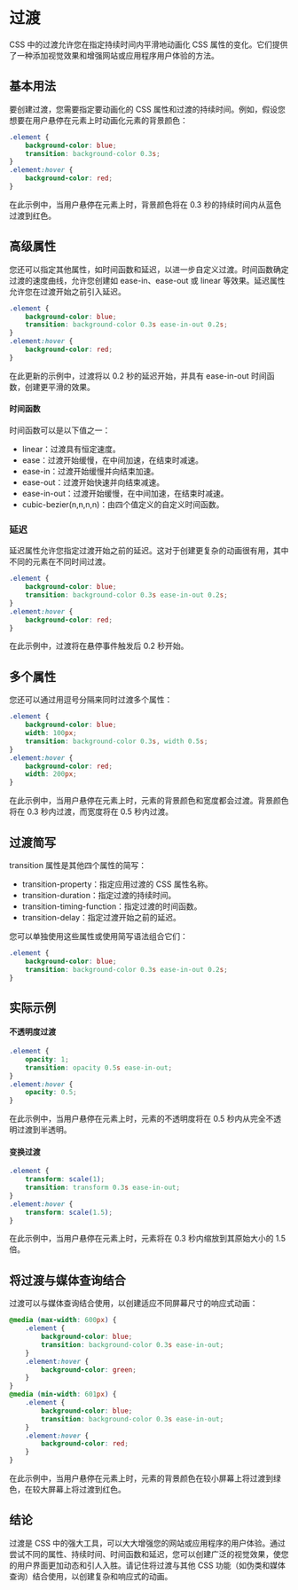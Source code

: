 # 过渡

CSS 中的过渡允许您在指定持续时间内平滑地动画化 CSS 属性的变化。它们提供了一种添加视觉效果和增强网站或应用程序用户体验的方法。

## 基本用法

要创建过渡，您需要指定要动画化的 CSS 属性和过渡的持续时间。例如，假设您想要在用户悬停在元素上时动画化元素的背景颜色：

```css
.element {
    background-color: blue;
    transition: background-color 0.3s;
}
.element:hover {
    background-color: red;
}
```

在此示例中，当用户悬停在元素上时，背景颜色将在 0.3 秒的持续时间内从蓝色过渡到红色。

## 高级属性

您还可以指定其他属性，如时间函数和延迟，以进一步自定义过渡。时间函数确定过渡的速度曲线，允许您创建如 ease-in、ease-out 或 linear 等效果。延迟属性允许您在过渡开始之前引入延迟。

```css
.element {
    background-color: blue;
    transition: background-color 0.3s ease-in-out 0.2s;
}
.element:hover {
    background-color: red;
}
```

在此更新的示例中，过渡将以 0.2 秒的延迟开始，并具有 ease-in-out 时间函数，创建更平滑的效果。

#### 时间函数

时间函数可以是以下值之一：

- linear：过渡具有恒定速度。
- ease：过渡开始缓慢，在中间加速，在结束时减速。
- ease-in：过渡开始缓慢并向结束加速。
- ease-out：过渡开始快速并向结束减速。
- ease-in-out：过渡开始缓慢，在中间加速，在结束时减速。
- cubic-bezier(n,n,n,n)：由四个值定义的自定义时间函数。

### 延迟

延迟属性允许您指定过渡开始之前的延迟。这对于创建更复杂的动画很有用，其中不同的元素在不同时间过渡。

```css
.element {
    background-color: blue;
    transition: background-color 0.3s ease-in-out 0.2s;
}
.element:hover {
    background-color: red;
}
```

在此示例中，过渡将在悬停事件触发后 0.2 秒开始。

## 多个属性

您还可以通过用逗号分隔来同时过渡多个属性：

```css
.element {
    background-color: blue;
    width: 100px;
    transition: background-color 0.3s, width 0.5s;
}
.element:hover {
    background-color: red;
    width: 200px;
}
```

在此示例中，当用户悬停在元素上时，元素的背景颜色和宽度都会过渡。背景颜色将在 0.3 秒内过渡，而宽度将在 0.5 秒内过渡。

## 过渡简写

transition 属性是其他四个属性的简写：

- transition-property：指定应用过渡的 CSS 属性名称。
- transition-duration：指定过渡的持续时间。
- transition-timing-function：指定过渡的时间函数。
- transition-delay：指定过渡开始之前的延迟。

您可以单独使用这些属性或使用简写语法组合它们：

```css
.element {
    background-color: blue;
    transition: background-color 0.3s ease-in-out 0.2s;
}
```

## 实际示例

#### 不透明度过渡

```css
.element {
    opacity: 1;
    transition: opacity 0.5s ease-in-out;
}
.element:hover {
    opacity: 0.5;
}
```

在此示例中，当用户悬停在元素上时，元素的不透明度将在 0.5 秒内从完全不透明过渡到半透明。

#### 变换过渡

```css
.element {
    transform: scale(1);
    transition: transform 0.3s ease-in-out;
}
.element:hover {
    transform: scale(1.5);
}
```

在此示例中，当用户悬停在元素上时，元素将在 0.3 秒内缩放到其原始大小的 1.5 倍。

## 将过渡与媒体查询结合

过渡可以与媒体查询结合使用，以创建适应不同屏幕尺寸的响应式动画：

```css
@media (max-width: 600px) {
    .element {
        background-color: blue;
        transition: background-color 0.3s ease-in-out;
    }
    .element:hover {
        background-color: green;
    }
}
@media (min-width: 601px) {
    .element {
        background-color: blue;
        transition: background-color 0.3s ease-in-out;
    }
    .element:hover {
        background-color: red;
    }
}
```

在此示例中，当用户悬停在元素上时，元素的背景颜色在较小屏幕上将过渡到绿色，在较大屏幕上将过渡到红色。

## 结论

过渡是 CSS 中的强大工具，可以大大增强您的网站或应用程序的用户体验。通过尝试不同的属性、持续时间、时间函数和延迟，您可以创建广泛的视觉效果，使您的用户界面更加动态和引人入胜。请记住将过渡与其他 CSS 功能（如伪类和媒体查询）结合使用，以创建复杂和响应式的动画。

